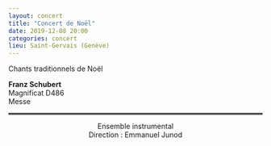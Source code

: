 ```yaml
---
layout: concert
title: "Concert de Noël"
date: 2019-12-08 20:00
categories: concert
lieu: Saint-Gervais (Genève)
---
```


Chants traditionnels de Noël  

**Franz Schubert**  
Magnificat D486  
Messe

<hr style="border-top: 3px double #8c8b8b"/>

<p style="text-align: center">
Ensemble instrumental<br/>
Direction : Emmanuel Junod
</p>

